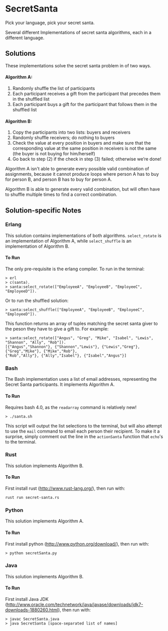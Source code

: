SecretSanta
===========

Pick your language, pick your secret santa. 

Several different Implementations of secret santa algorithms, each in a different language.

## Solutions

These implementations solve the secret santa problem in of two ways.

#### Algorithm A:

1. Randomly shuffle the list of participants
2. Each participant receives a gift from the participant that precedes them in the shuffled list
3. Each participant buys a gift for the participant that follows them in the shuffled list

#### Algorithm B:

1. Copy the participants into two lists: buyers and receivers
2. Randomly shuffle receivers; do nothing to buyers
3. Check the value at every position in buyers and make sure that the corresponding value at the same position in receivers is not the same (the buyer is not buying for him/herself)
4. Go back to step (2) if the check in step (3) failed; otherwise we’re done!

Algorithm A isn't able to generate every possible valid combination of assignments, because it cannot produce loops where person A has to buy for person B, and person B has to buy for person A.

Algorithm B is able to generate every valid combination, but will often have to shuffle multiple times to find a correct combination.

## Solution-specific Notes

### Erlang 

This solution contains implementations of both algorithms. `select_rotate` is an implementation of Algorithm A, while `select_shuffle` is an implementation of Algorithm B.

#### To Run

The only pre-requisite is the erlang compiler. To run in the terminal:

    > erl
    > c(santa).
    > santa:select_rotate(["EmployeeA", "EmployeeB", "EmployeeC", "EmployeeD"]).

Or to run the shuffled solution:

    > santa:select_shuffle(["EmployeeA", "EmployeeB", "EmployeeC", "EmployeeD"]).

This function returns an array of tuples matching the secret santa giver to the peson they have to give a gift to. For example:

    > santa:select_rotate(["Angus", "Greg", "Mike", "Isabel", "Lewis", "Shannon", "Ally", "Rob"]).
    [{"Angus","Shannon"}, {"Shannon","Lewis"}, {"Lewis","Greg"}, {"Greg","Mike"}, {"Mike","Rob"}, 
    {"Rob","Ally"}, {"Ally","Isabel"}, {"Isabel","Angus"}]

### Bash

The Bash implementation uses a list of email addresses, representing the Secret Santa participants. It implements Algorithm A.

#### To Run 

Requires bash 4.0, as the `readarray` command is relatively new!

    > ./santa.sh

This script will output the list selections to the terminal, but will also attempt to use the `mail` command to email each person their recipient. To make it a surprise, simply comment out the line in the `actionSanta` function that `echo`'s to the terminal.  

### Rust

This solution implements Algorithm B.

#### To Run 

First install rust (http://www.rust-lang.org/), then run with:

    rust run secret-santa.rs

### Python

This solution implements Algorithm A.

#### To Run 

First install python (http://www.python.org/download/), then run with:

    > python secretSanta.py 

### Java

This solution implements Algorithm B.

#### To Run

First install Java JDK (http://www.oracle.com/technetwork/java/javase/downloads/jdk7-downloads-1880260.html), then run with:

    > javac SecretSanta.java
    > java SecretSanta [space-separated list of names]
